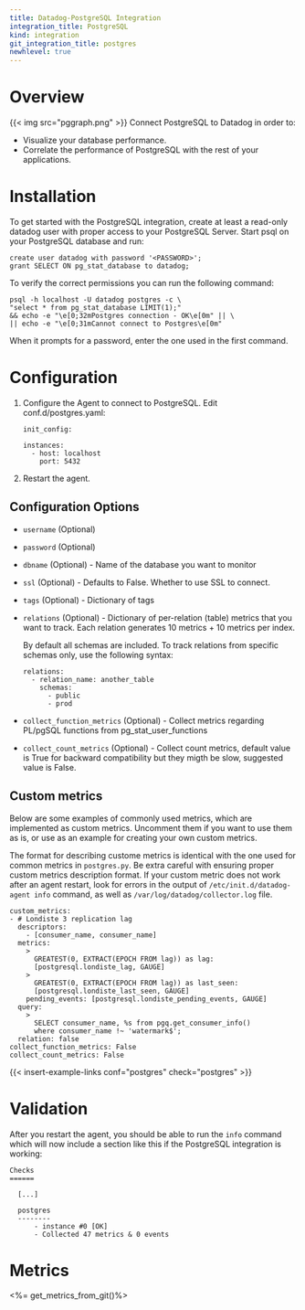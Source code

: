 ```yaml
---
title: Datadog-PostgreSQL Integration
integration_title: PostgreSQL
kind: integration
git_integration_title: postgres
newhlevel: true
---
```


# Overview

{{< img src="pggraph.png" >}}
Connect PostgreSQL to Datadog in order to:

* Visualize your database performance.
* Correlate the performance of PostgreSQL with the rest of your applications.

# Installation

To get started with the PostgreSQL integration, create at least a read-only datadog user with proper access to your PostgreSQL Server. Start psql on your PostgreSQL database and run:

    create user datadog with password '<PASSWORD>';
    grant SELECT ON pg_stat_database to datadog;


To verify the correct permissions you can run the following command:

    psql -h localhost -U datadog postgres -c \
    "select * from pg_stat_database LIMIT(1);"
    && echo -e "\e[0;32mPostgres connection - OK\e[0m" || \
    || echo -e "\e[0;31mCannot connect to Postgres\e[0m"


When it prompts for a password, enter the one used in the first command.

# Configuration

1.  Configure the Agent to connect to PostgreSQL. Edit conf.d/postgres.yaml:

        init_config:

        instances:
          - host: localhost
            port: 5432


1.  Restart the agent.

## Configuration Options

* `username` (Optional)
* `password` (Optional)
* `dbname` (Optional) - Name of the database you want to monitor
* `ssl` (Optional) - Defaults to False. Whether to use SSL to connect.
* `tags` (Optional) - Dictionary of tags
* `relations` (Optional) - Dictionary of per-relation (table) metrics that you want to track. Each relation generates 10 metrics + 10 metrics per index.

  By default all schemas are included. To track relations from specific schemas only, use the following syntax:

      relations:
        - relation_name: another_table
          schemas:
            - public
            - prod

* `collect_function_metrics` (Optional) - Collect metrics regarding PL/pgSQL functions from pg_stat_user_functions
* `collect_count_metrics` (Optional) - Collect count metrics, default value is True for backward compatibility but they migth be slow, suggested value is False.


## Custom metrics

Below are some examples of commonly used metrics, which are implemented as custom metrics. Uncomment them if you want to use them as is, or use as an example for creating your own custom metrics.

The format for describing custome metrics is identical with the one used for common metrics in `postgres.py`. Be extra careful with ensuring proper custom metrics description format. If your custom metric does not work after an agent restart, look for errors in the output of `/etc/init.d/datadog-agent info` command, as well as `/var/log/datadog/collector.log` file.

    custom_metrics:
    - # Londiste 3 replication lag
      descriptors:
        - [consumer_name, consumer_name]
      metrics:
        >
          GREATEST(0, EXTRACT(EPOCH FROM lag)) as lag:
          [postgresql.londiste_lag, GAUGE]
        >
          GREATEST(0, EXTRACT(EPOCH FROM lag)) as last_seen:
          [postgresql.londiste_last_seen, GAUGE]
        pending_events: [postgresql.londiste_pending_events, GAUGE]
      query:
        >
          SELECT consumer_name, %s from pgq.get_consumer_info()
          where consumer_name !~ 'watermark$';
      relation: false
    collect_function_metrics: False
    collect_count_metrics: False



{{< insert-example-links conf="postgres" check="postgres" >}}

# Validation


After you restart the agent, you should be able to run the ```info``` command which will now include a section like this if the PostgreSQL integration is working:

    Checks
    ======

      [...]

      postgres
      --------
          - instance #0 [OK]
          - Collected 47 metrics & 0 events




# Metrics

<%= get_metrics_from_git()%>




